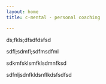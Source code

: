```yaml
---
layout: home
title: c-mental - personal coaching

---
```

ds;fkls;dfsdfdsfsd

sdfl;sdmfl;sdfmsdfml

sdkmfsklsmfklsdmnfksd

sdfnljsdnfkldsnflkdsfsdfsd